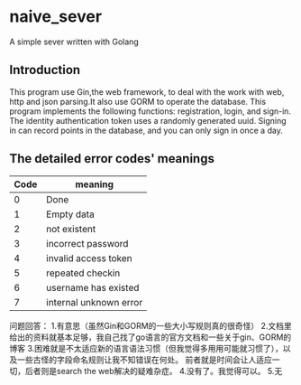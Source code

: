 # naive_sever
A simple sever written with Golang
## Introduction
This program use Gin,the web framework, to deal with the work with web, http and json parsing.It also use GORM to operate the database.
This program implements the following functions: registration, login, and sign-in. The identity authentication token uses a randomly 
generated uuid. Signing in can record points in the database, and you can only sign in once a day.

## The detailed error codes' meanings
|Code|meaning|
|------|------|
|0|Done|
1|Empty data|
|2|not existent|
|3|incorrect password|
|4|invalid access token|
|5|repeated checkin|
|6|username has existed|
|7|internal unknown error|

问题回答：
1.有意思（虽然Gin和GORM的一些大小写规则真的很奇怪）
2.文档里给出的资料就基本足够，我自己找了go语言的官方文档和一些关于gin、GORM的博客
3.困难就是不太适应新的语言语法习惯（但我觉得多用用可能就习惯了），以及一些古怪的字段命名规则让我不知错误在何处。
前者就是时间会让人适应一切，后者则是search the web解决的疑难杂症。
4.没有了。我觉得可以。
5.无
